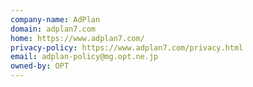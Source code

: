 ```yaml
---
company-name: AdPlan
domain: adplan7.com
home: https://www.adplan7.com/
privacy-policy: https://www.adplan7.com/privacy.html
email: adplan-policy@mg.opt.ne.jp
owned-by: OPT
---
```




